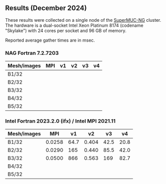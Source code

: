 ## Results (December 2024)

These results were collected on a single node of the [SuperMUC-NG](https://doku.lrz.de/supermuc-ng-10745965.html) cluster.
The hardware is a dual-socket Intel Xeon Platinum 8174 (codename "Skylake") with 24 cores per socket and 96 GB of memory.

Reported average gather times are in msec.

### NAG Fortran 7.2.7203

Mesh/images   |  MPI |  v1 |  v2 | v3 |  v4 |
------|------|-----|-----|----|-----|
B1/32 |  | | | | |
B2/32 |  | | | | |
B3/32 |  | | | | |
B4/32 |  | | | | |
B5/32 |  | | | | |

### Intel Fortran 2023.2.0 (ifx) / Intel MPI 2021.11

Mesh/images |  MPI  |   v1  |  v2   |  v3 |  v4 |
------|-------|-------|-------|-----|-----|
B1/32 | 0.0258 | 64.7  | 0.404 | 42.5  | 20.8  |
B2/32 | 0.0290 | 165   | 0.440  | 85.5  | 42.0  |
B3/32 | 0.0500 | 866   | 0.563  | 169 | 82.7  |
B4/32 |  |  |  |  |  |
B5/32 |  |  |  |  |  |
